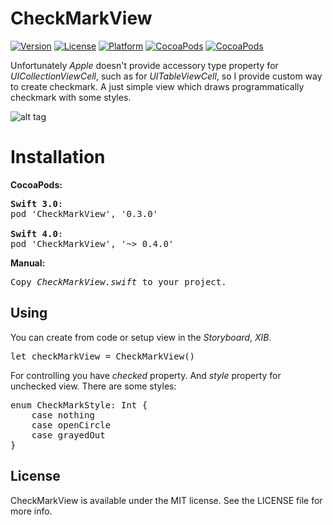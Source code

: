 # CheckMarkView

[![Version](https://img.shields.io/cocoapods/v/CheckMarkView.svg?style=flat)](http://cocoadocs.org/docsets/CheckMarkView)
[![License](https://img.shields.io/cocoapods/l/CheckMarkView.svg?style=flat)](http://cocoadocs.org/docsets/CheckMarkView)
[![Platform](https://img.shields.io/cocoapods/p/CheckMarkView.svg?style=flat)](http://cocoadocs.org/docsets/CheckMarkView)
[![CocoaPods](https://img.shields.io/cocoapods/dt/CheckMarkView.svg)](https://cocoapods.org/pods/CheckMarkView)
[![CocoaPods](https://img.shields.io/cocoapods/dm/CheckMarkView.svg)](https://cocoapods.org/pods/CheckMarkView)

Unfortunately <i>Apple</i> doesn't provide accessory type property for <i>UICollectionViewCell</i>, such as for <i>UITableViewCell</i>, so I provide custom way to create checkmark.
A just simple view which draws programmatically checkmark with some styles.

![alt tag](https://raw.github.com/maximbilan/CheckMarkView/master/img/img1.png)

# Installation

<b>CocoaPods:</b>
<pre>
<b>Swift 3.0</b>:
pod 'CheckMarkView', '0.3.0'

<b>Swift 4.0</b>:
pod 'CheckMarkView', '~> 0.4.0'
</pre>

<b>Manual:</b>
<pre>
Copy <i>CheckMarkView.swift</i> to your project.
</pre>

## Using

You can create from code or setup view in the <i>Storyboard</i>, <i>XIB</i>.

<pre>
let checkMarkView = CheckMarkView()
</pre>

For controlling you have <i>checked</i> property.
And <i>style</i> property for unchecked view. There are some styles:

<pre>
enum CheckMarkStyle: Int {
    case nothing
    case openCircle
    case grayedOut
}
</pre>

## License

CheckMarkView is available under the MIT license. See the LICENSE file for more info.
